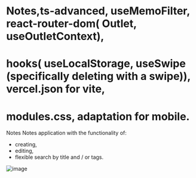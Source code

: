# Notes,ts-advanced, useMemoFilter, react-router-dom( Outlet, useOutletContext),
# hooks( useLocalStorage, useSwipe (specifically deleting with a swipe)), vercel.json for vite, 
# modules.css, adaptation for mobile.

Notes
Notes application with the functionality of:
* creating,
* editing,
* flexible search by title and / or tags.

![image](https://user-images.githubusercontent.com/94189183/206423690-396e18cb-0024-4afd-9b90-aac98b75e95c.png)
